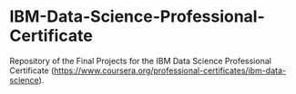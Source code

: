 # IBM-Data-Science-Professional-Certificate
Repository of the Final Projects for the IBM Data Science Professional Certificate (https://www.coursera.org/professional-certificates/ibm-data-science).
